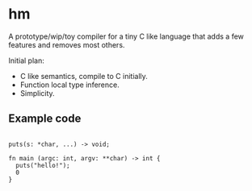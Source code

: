 # hm

A prototype/wip/toy compiler for a tiny C like language that
adds a few features and removes most others.

Initial plan:

- C like semantics, compile to C initially.
- Function local type inference.
- Simplicity.

## Example code

```

puts(s: *char, ...) -> void;

fn main (argc: int, argv: **char) -> int {
  puts("hello!");
  0
}

```


